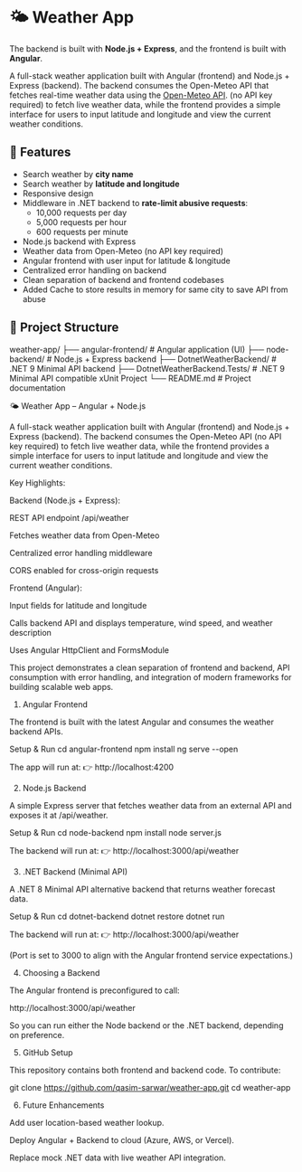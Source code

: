 # 🌤 Weather App
The backend is built with **Node.js + Express**, and the frontend is built with **Angular**.


A full-stack weather application built with Angular (frontend) and Node.js + Express (backend).
The backend consumes the Open-Meteo API that fetches real-time weather data using the [Open-Meteo API](https://open-meteo.com/).
 (no API key required) to fetch live weather data, while the frontend provides a simple interface for users to input latitude and longitude and view the current weather conditions.

## 🚀 Features
- Search weather by **city name**
- Search weather by **latitude and longitude**
- Responsive design
- Middleware in .NET backend to **rate-limit abusive requests**:
  - 10,000 requests per day
  - 5,000 requests per hour
  - 600 requests per minute
- Node.js backend with Express
- Weather data from Open-Meteo (no API key required)
- Angular frontend with user input for latitude & longitude
- Centralized error handling on backend
- Clean separation of backend and frontend codebases
- Added Cache to store results in memory for same city to save API from abuse

## 📂 Project Structure
weather-app/
├── angular-frontend/     # Angular application (UI)
├── node-backend/         # Node.js + Express backend
├── DotnetWeatherBackend/       # .NET 9 Minimal API backend
├── DotnetWeatherBackend.Tests/ # .NET 9 Minimal API compatible xUnit Project
└── README.md             # Project documentation


🌤 Weather App – Angular + Node.js

A full-stack weather application built with Angular (frontend) and Node.js + Express (backend).
The backend consumes the Open-Meteo API
 (no API key required) to fetch live weather data, while the frontend provides a simple interface for users to input latitude and longitude and view the current weather conditions.

Key Highlights:

Backend (Node.js + Express):

REST API endpoint /api/weather

Fetches weather data from Open-Meteo

Centralized error handling middleware

CORS enabled for cross-origin requests

Frontend (Angular):

Input fields for latitude and longitude

Calls backend API and displays temperature, wind speed, and weather description

Uses Angular HttpClient and FormsModule

This project demonstrates a clean separation of frontend and backend, API consumption with error handling, and integration of modern frameworks for building scalable web apps.

1. Angular Frontend

The frontend is built with the latest Angular and consumes the weather backend APIs.

Setup & Run
cd angular-frontend
npm install
ng serve --open


The app will run at:
👉 http://localhost:4200

2. Node.js Backend

A simple Express server that fetches weather data from an external API and exposes it at /api/weather.

Setup & Run
cd node-backend
npm install
node server.js


The backend will run at:
👉 http://localhost:3000/api/weather

3. .NET Backend (Minimal API)

A .NET 8 Minimal API alternative backend that returns weather forecast data.

Setup & Run
cd dotnet-backend
dotnet restore
dotnet run


The backend will run at:
👉 http://localhost:3000/api/weather

(Port is set to 3000 to align with the Angular frontend service expectations.)

4. Choosing a Backend

The Angular frontend is preconfigured to call:

http://localhost:3000/api/weather


So you can run either the Node backend or the .NET backend, depending on preference.

5. GitHub Setup

This repository contains both frontend and backend code. To contribute:

git clone https://github.com/qasim-sarwar/weather-app.git
cd weather-app

6. Future Enhancements

Add user location-based weather lookup.

Deploy Angular + Backend to cloud (Azure, AWS, or Vercel).

Replace mock .NET data with live weather API integration.